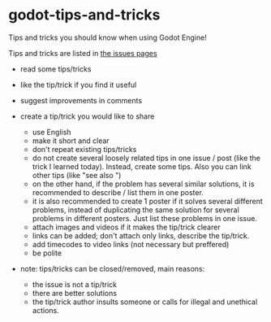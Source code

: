 # godot-tips-and-tricks
Tips and tricks you should know when using Godot Engine!

Tips and tricks are listed in [the issues pages](https://github.com/me2beats/godot-tips-and-tricks/issues)

- read some tips/tricks 
- like the tip/trick if you find it useful 
- suggest improvements in comments
- create a tip/trick you would like to share 
  - use English
  - make it short and clear 
  - don't repeat existing tips/tricks
  - do not create several loosely related tips in one issue / post (like the trick I learned today). Instead, create some tips. Also you can link other tips (like "see also ")
  - on the other hand, if the problem has several similar solutions, it is recommended to describe / list them in one poster.
  - it is also recommended to create 1 poster if it solves several different problems, instead of duplicating the same solution for several problems in different posters. Just list these problems in one issue.
  - attach images and videos if it makes the tip/trick clearer 
  - links can be added; don't attach only links, describe the tip/trick.
  - add timecodes to video links (not necessary but preffered)
  - be polite


- note: tips/tricks can be closed/removed, main reasons:
  - the issue is not a tip/trick 
  - there are better solutions 
  - the tip/trick author insults someone or calls for illegal and unethical actions.
